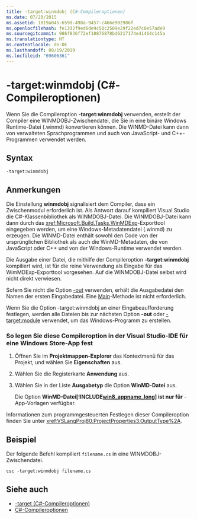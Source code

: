 ```yaml
---
title: -target:winmdobj (C#-Compileroptionen)
ms.date: 07/20/2015
ms.assetid: 1819a045-659d-498a-9457-c466e902986f
ms.openlocfilehash: fe1332f9ed6de9c50c2509e29f22ed7c0e57ade9
ms.sourcegitcommit: 986f836f72ef10876878bd6217174e41464c145a
ms.translationtype: HT
ms.contentlocale: de-DE
ms.lasthandoff: 08/19/2019
ms.locfileid: "69606361"
---
```

# <a name="-targetwinmdobj-c-compiler-options"></a>-target:winmdobj (C#-Compileroptionen)
Wenn Sie die Compileroption **-target:winmdobj** verwenden, erstellt der Compiler eine WINMDOBJ-Zwischendatei, die Sie in eine binäre Windows Runtime-Datei (.winmd) konvertieren können. Die WINMD-Datei kann dann von verwalteten Sprachprogrammen und auch von JavaScript- und C++-Programmen verwendet werden.  
  
## <a name="syntax"></a>Syntax  
  
```console  
-target:winmdobj  
```  
  
## <a name="remarks"></a>Anmerkungen  
 Die Einstellung **winmdobj** signalisiert dem Compiler, dass ein Zwischenmodul erforderlich ist. Als Antwort darauf kompiliert Visual Studio die C#-Klassenbibliothek als WINMDOBJ-Datei. Die WINMDOBJ-Datei kann dann durch das <xref:Microsoft.Build.Tasks.WinMDExp>-Exporttool eingegeben werden, um eine Windows-Metadatendatei (.winmd) zu erzeugen. Die WINMD-Datei enthält sowohl den Code von der ursprünglichen Bibliothek als auch die WinMD-Metadaten, die von JavaScript oder C++ und von der Windows-Runtime verwendet werden.  
  
 Die Ausgabe einer Datei, die mithilfe der Compileroption **-target:winmdobj** kompiliert wird, ist für die reine Verwendung als Eingabe für das WimMDExp-Exporttool vorgesehen. Auf die WINMDOBJ-Datei selbst wird nicht direkt verwiesen.  
  
 Sofern Sie nicht die Option [-out](./out-compiler-option.md) verwenden, erhält die Ausgabedatei den Namen der ersten Eingabedatei. Eine [Main](../../programming-guide/main-and-command-args/index.md)-Methode ist nicht erforderlich.  
  
 Wenn Sie die Option -target:winmdobj an einer Eingabeaufforderung festlegen, werden alle Dateien bis zur nächsten Option **-out** oder [-target:module](./target-module-compiler-option.md) verwendet, um das Windows-Programm zu erstellen.  
  
### <a name="to-set-this-compiler-option-in-the-visual-studio-ide-for-a-windows-store-app"></a>So legen Sie diese Compileroption in der Visual Studio-IDE für eine Windows Store-App fest  
  
1. Öffnen Sie im **Projektmappen-Explorer** das Kontextmenü für das Projekt, und wählen Sie **Eigenschaften** aus.  
  
2. Wählen Sie die Registerkarte **Anwendung** aus.  
  
3. Wählen Sie in der Liste **Ausgabetyp** die Option **WinMD-Datei** aus.  
  
     Die Option **WinMD-Datei[!INCLUDE[win8_appname_long](~/includes/win8-appname-long-md.md)] ist nur für** -App-Vorlagen verfügbar.  
  
 Informationen zum programmgesteuerten Festlegen dieser Compileroption finden Sie unter <xref:VSLangProj80.ProjectProperties3.OutputType%2A>.  
  
## <a name="example"></a>Beispiel  
 Der folgende Befehl kompiliert `filename.cs` in eine WINMDOBJ-Zwischendatei.  
  
```console  
csc -target:winmdobj filename.cs  
```  
  
## <a name="see-also"></a>Siehe auch

- [-target (C#-Compileroptionen)](./target-compiler-option.md)
- [C#-Compileroptionen](./index.md)
